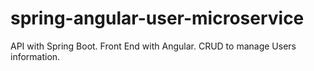 # spring-angular-user-microservice
API with Spring Boot. Front End with Angular. CRUD to manage Users information.
